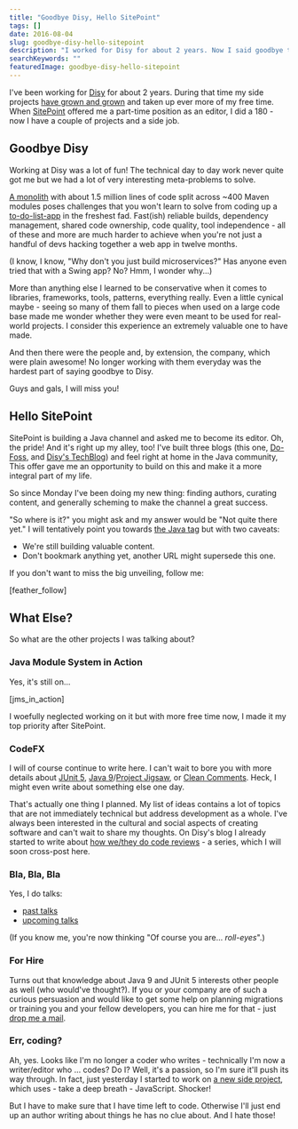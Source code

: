 ```yaml
---
title: "Goodbye Disy, Hello SitePoint"
tags: []
date: 2016-08-04
slug: goodbye-disy-hello-sitepoint
description: "I worked for Disy for about 2 years. Now I said goodbye to become the editor of SitePoint's burgeoning Java channel and have more time for other projects."
searchKeywords: ""
featuredImage: goodbye-disy-hello-sitepoint
---
```


I've been working for [Disy](http://www.disy.net/en/home.html) for about 2 years.
During that time my side projects [have grown and grown](codefx-levels-up) and taken up ever more of my free time.
When [SitePoint](http://sitepoint.com/) offered me a part-time position as an editor, I did a 180 - now I have a couple of projects and a side job.

## Goodbye Disy

Working at Disy was a lot of fun!
The technical day to day work never quite got me but we had a lot of very interesting meta-problems to solve.

[A monolith](http://www.disy.net/en/products/cadenza.html) with about 1.5 million lines of code split across \~400 Maven modules poses challenges that you won't learn to solve from coding up a [to-do-list-app](https://medium.com/@filiph/the-hello-world-fallacy-ef4f43ca8b7e#.pvppu1rv0) in the freshest fad.
Fast(ish) reliable builds, dependency management, shared code ownership, code quality, tool independence - all of these and more are much harder to achieve when you're not just a handful of devs hacking together a web app in twelve months.

(I know, I know, "Why don't you just build microservices?" Has anyone even tried that with a Swing app?
No?
Hmm, I wonder why...)

More than anything else I learned to be conservative when it comes to libraries, frameworks, tools, patterns, everything really.
Even a little cynical maybe - seeing so many of them fall to pieces when used on a large code base made me wonder whether they were even meant to be used for real-world projects.
I consider this experience an extremely valuable one to have made.

And then there were the people and, by extension, the company, which were plain awesome!
No longer working with them everyday was the hardest part of saying goodbye to Disy.

Guys and gals, I will miss you!

<contentimage slug="goodbye-disy-hello-sitepoint"></contentimage>

## Hello SitePoint

SitePoint is building a Java channel and asked me to become its editor.
Oh, the pride!
And it's right up my alley, too!
I've built three blogs (this one, [Do-Foss](http://blog.do-foss.de/en/), and [Disy's TechBlog](http://blog.disy.net/)) and feel right at home in the Java community, This offer gave me an opportunity to build on this and make it a more integral part of my life.

So since Monday I've been doing my new thing: finding authors, curating content, and generally scheming to make the channel a great success.

"So where is it?" you might ask and my answer would be "Not quite there yet." I will tentatively point you towards [the Java tag](https://www.sitepoint.com/tag/java-2/) but with two caveats:

-   We're still building valuable content.
-   Don't bookmark anything yet, another URL might supersede this one.

If you don't want to miss the big unveiling, follow me:

[feather_follow]

## What Else?

So what are the other projects I was talking about?

### Java Module System in Action

Yes, it's still on...

[jms_in\_action]

I woefully neglected working on it but with more free time now, I made it my top priority after SitePoint.

### CodeFX

I will of course continue to write here.
I can't wait to bore you with more details about [JUnit 5](http://blog.codefx.org/tag/junit-5/), [Java 9](http://blog.codefx.org/tag/java-9/)/[Project Jigsaw](http://blog.codefx.org/tag/project-jigsaw/), or [Clean Comments](http://blog.codefx.org/tag/clean-comments/).
Heck, I might even write about something else one day.

That's actually one thing I planned.
My list of ideas contains a lot of topics that are not immediately technical but address development as a whole.
I've always been interested in the cultural and social aspects of creating software and can't wait to share my thoughts.
On Disy's blog I already started to write about [how we/they do code reviews](http://blog.disy.net/code-reviews/) - a series, which I will soon cross-post here.

### Bla, Bla, Bla

Yes, I do talks:

-   [past talks](http://blog.codefx.org/past-talks/)
-   [upcoming talks](http://blog.codefx.org/upcoming-talks/)

(If you know me, you're now thinking "Of course you are... *roll-eyes*".)

### For Hire

Turns out that knowledge about Java 9 and JUnit 5 interests other people as well (who would've thought?).
If you or your company are of such a curious persuasion and would like to get some help on planning migrations or training you and your fellow developers, you can hire me for that - just [drop me a mail](mailto:nipa@codefx.org).

### Err, coding?

Ah, yes.
Looks like I'm no longer a coder who writes - technically I'm now a writer/editor who ... codes?
Do I?
Well, it's a passion, so I'm sure it'll push its way through.
In fact, just yesterday I started to work on [a new side project](https://github.com/CodeFX-org/WorkFlowyFX), which uses - take a deep breath - JavaScript.
Shocker!

But I have to make sure that I have time left to code.
Otherwise I'll just end up an author writing about things he has no clue about.
And I hate those!
